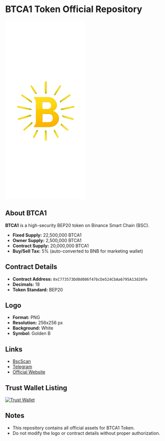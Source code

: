 # BTCA1 Token Official Repository

![BTCA1 Logo](https://raw.githubusercontent.com/khatusp/btc-a1-website/main/logo.png)

## About BTCA1
**BTCA1** is a high-security BEP20 token on Binance Smart Chain (BSC).  
- **Fixed Supply:** 22,500,000 BTCA1  
- **Owner Supply:** 2,500,000 BTCA1  
- **Contract Supply:** 20,000,000 BTCA1  
- **Buy/Sell Tax:** 5% (auto-converted to BNB for marketing wallet)  

## Contract Details
- **Contract Address:** `0xC773573Dd0d086f47bcDe524CbAa6795A13d20fe`  
- **Decimals:** 18  
- **Token Standard:** BEP20  

## Logo
- **Format:** PNG  
- **Resolution:** 256x256 px  
- **Background:** White  
- **Symbol:** Golden B  

## Links
- [BscScan](https://bscscan.com/token/0xC773573Dd0d086f47bcDe524CbAa6795A13d20fe)  
- [Telegram](https://t.me/btc_a1_official)  
- [Official Website](https://btc-a1.xyz)  

## Trust Wallet Listing
[![Trust Wallet](https://khatusp.github.io/btc-a1-website/logo.png)](https://community.trustwallet.com/t/how-to-add-your-token)

## Notes
- This repository contains all official assets for BTCA1 Token.  
- Do not modify the logo or contract details without proper authorization.
